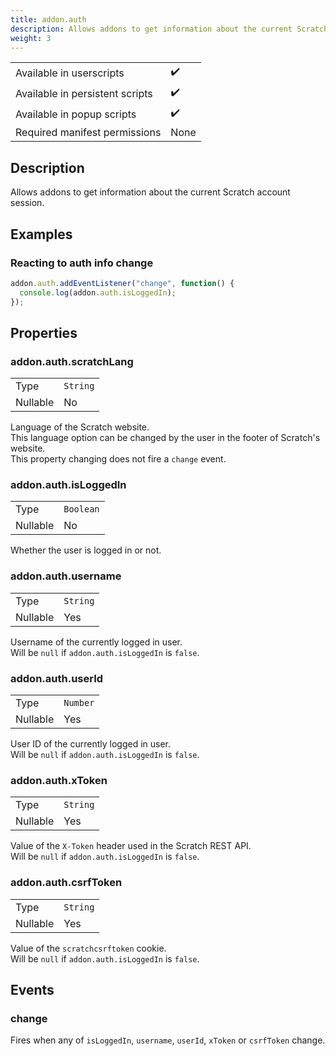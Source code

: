 ```yaml
---
title: addon.auth
description: Allows addons to get information about the current Scratch account session.
weight: 3
---
```


| | |
|-|-|
| Available in userscripts | ✔️ |
| Available in persistent scripts | ✔️ |
| Available in popup scripts | ✔️ |
| Required manifest permissions | None |

## Description
Allows addons to get information about the current Scratch account session.

## Examples
### Reacting to auth info change
```js
addon.auth.addEventListener("change", function() {
  console.log(addon.auth.isLoggedIn);
});
```

## Properties
### addon.auth.scratchLang
<table>
  <tr>
    <td>Type</td>
    <td><code>String</code></td>
  </tr>
  <tr>
    <td>Nullable</td>
    <td>No</td> 
  </tr>
</table>

Language of the Scratch website.  
This language option can be changed by the user in the footer of Scratch's website.  
This property changing does not fire a `change` event.

### addon.auth.isLoggedIn
<table>
  <tr>
    <td>Type</td>
    <td><code>Boolean</code></td>
  </tr>
  <tr>
    <td>Nullable</td>
    <td>No</td> 
  </tr>
</table>

Whether the user is logged in or not.

### addon.auth.username
<table>
  <tr>
    <td>Type</td>
    <td><code>String</code></td>
  </tr>
  <tr>
    <td>Nullable</td>
    <td>Yes</td> 
  </tr>
</table>

Username of the currently logged in user.  
Will be `null` if `addon.auth.isLoggedIn` is `false`.

### addon.auth.userId
<table>
  <tr>
    <td>Type</td>
    <td><code>Number</code></td>
  </tr>
  <tr>
    <td>Nullable</td>
    <td>Yes</td> 
  </tr>
</table>

User ID of the currently logged in user.  
Will be `null` if `addon.auth.isLoggedIn` is `false`.

### addon.auth.xToken
<table>
  <tr>
    <td>Type</td>
    <td><code>String</code></td>
  </tr>
  <tr>
    <td>Nullable</td>
    <td>Yes</td> 
  </tr>
</table>

Value of the `X-Token` header used in the Scratch REST API.  
Will be `null` if `addon.auth.isLoggedIn` is `false`.

### addon.auth.csrfToken
<table>
  <tr>
    <td>Type</td>
    <td><code>String</code></td>
  </tr>
  <tr>
    <td>Nullable</td>
    <td>Yes</td> 
  </tr>
</table>

Value of the `scratchcsrftoken` cookie.  
Will be `null` if `addon.auth.isLoggedIn` is `false`.

## Events
### change
Fires when any of `isLoggedIn`, `username`, `userId`, `xToken` or `csrfToken` change.